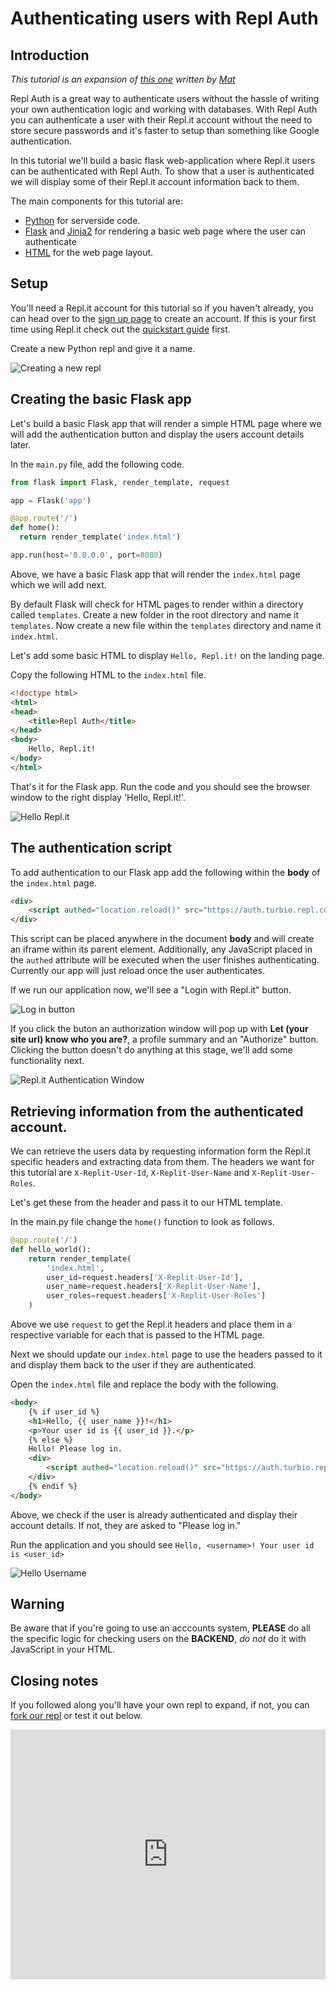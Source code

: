 # Authenticating users with Repl Auth

## Introduction

*This tutorial is an expansion of [this one](https://repl.it/talk/learn/Authenticating-users-with-Replit-Auth/23460) written by [Mat](https://repl.it/@mat1)*

Repl Auth is a great way to authenticate users without the hassle of writing your own authentication logic and working with databases. With Repl Auth you can authenticate a user with their Repl.it account without the need to store secure passwords and it's faster to setup than something like Google authentication.

In this tutorial we'll build a basic flask web-application where Repl.it users can be authenticated with Repl Auth. To show that a user is authenticated we will display some of their Repl.it account information back to them.

The main components for this tutorial are:
- [Python](https://www.python.org/doc/) for serverside code.
- [Flask](https://flask.palletsprojects.com/en/1.1.x/) and [Jinja2](https://jinja.palletsprojects.com/) for rendering a basic web page where the user can authenticate
- [HTML](https://www.w3schools.com/html/html_intro.asp) for the web page layout. 

## Setup

You'll need a Repl.it account for this tutorial so if you haven't already, you can head over to the [sign up page](https://repl.it/signup) to create an account. If this is your first time using Repl.it check out the [quickstart guide](https://docs.repl.it/misc/quick-start) first.

Create a new Python repl and give it a name. 

![Creating a new repl](/images/repls/repl-auth/create-repl.png)

## Creating the basic Flask app

Let's build a basic Flask app that will render a simple HTML page where we will add the authentication button and display the users account details later.

In the `main.py` file, add the following code. 

```python
from flask import Flask, render_template, request

app = Flask('app')

@app.route('/')
def home():
  return render_template('index.html')

app.run(host='0.0.0.0', port=8080)
```

Above, we have a basic Flask app that will render the `index.html` page which we will add next.

By default Flask will check for HTML pages to render within a directory called `templates`. Create a new folder in the root directory and name it `templates`. Now create a new file within the `templates` directory and name it `index.html`.

Let's add some basic HTML to display `Hello, Repl.it!` on the landing page.

Copy the following HTML to the `index.html` file.

```html
<!doctype html>
<html>
<head>
	<title>Repl Auth</title>
</head>
<body>
	Hello, Repl.it!
</body>
</html>
```

That's it for the Flask app. Run the code and you should see the browser window to the right display 'Hello, Repl.it!'.

![Hello Repl.it](/images/repls/repl-auth/hello-replit.png)

## The authentication script 

To add authentication to our Flask app add the following within the **body** of the `index.html` page. 

```html
<div>
	<script authed="location.reload()" src="https://auth.turbio.repl.co/script.js"></script>
</div>
```
This script can be placed anywhere in the document **body** and will create an iframe within its parent element. Additionally, any JavaScript placed in the `authed` attribute will be executed when the user finishes authenticating. Currently our app will just reload once the user authenticates. 

If we run our application now, we'll see a "Login with Repl.it" button. 

![Log in button](/images/repls/repl-auth/login-button.png)

If you click the buton an authorization window will pop up with **Let (your site url) know who you are?**, a profile summary and an "Authorize" button. Clicking the button doesn't do anything at this stage, we'll add some functionality next. 

![Repl.it Authentication Window](/images/repls/repl-auth/authentication-window.png)

## Retrieving information from the authenticated account.

We can retrieve the users data by requesting information form the Repl.it specific headers and extracting data from them. The headers we want for this tutorial are `X-Replit-User-Id`, `X-Replit-User-Name` and `X-Replit-User-Roles`.

Let's get these from the header and pass it to our HTML template. 

In the main.py file change the `home()` function to look as follows.

```python
@app.route('/')
def hello_world():
	return render_template(
		'index.html',
		user_id=request.headers['X-Replit-User-Id'],
		user_name=request.headers['X-Replit-User-Name'],
		user_roles=request.headers['X-Replit-User-Roles']
	)
```
Above we use `request` to get the Repl.it headers and place them in a respective variable for each that is passed to the HTML page. 

Next we should update our `index.html` page to use the headers passed to it and display them back to the user if they are authenticated. 

Open the `index.html` file and replace the body with the following.

```html
<body>
	{% if user_id %}
	<h1>Hello, {{ user_name }}!</h1>
	<p>Your user id is {{ user_id }}.</p>
	{% else %}
	Hello! Please log in.
	<div>
		<script authed="location.reload()" src="https://auth.turbio.repl.co/script.js"></script>
	</div>
	{% endif %}
</body>
```
Above, we check if the user is already authenticated and display their account details. If not, they are asked to "Please log in."

Run the application and you should see `Hello, <username>! Your user id is <user_id>`

![Hello Username](/images/repls/repl-auth/hello-username.png)

## Warning 

Be aware that if you're going to use an acccounts system, **PLEASE** do all the specific logic for checking users on the **BACKEND**, *do not* do it with JavaScript in your HTML.

## Closing notes

If you followed along you'll have your own repl to expand, if not, you can [fork our repl](https://repl.it/@ritza/replit-auth) or test it out below.

<iframe height="400px" width="100%" src="https://repl.it/@ritza/replit-auth?lite=true" scrolling="no" frameborder="no" allowtransparency="true" allowfullscreen="true" sandbox="allow-forms allow-pointer-lock allow-popups allow-same-origin allow-scripts allow-modals"></iframe>

